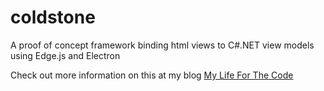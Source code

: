 # coldstone
A proof of concept framework binding html views to C#.NET view models using Edge.js and Electron

Check out more information on this at my blog [My Life For The Code](http://www.mylifeforthecode.com/fulfilling-a-mvvm-dream-binding-a-html-view-to-a-csharp-dotnet-viewmodel-with-electron-and-edge-js/)
